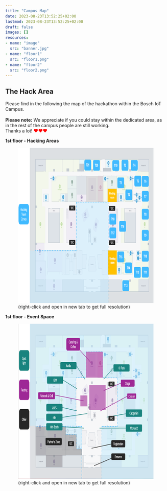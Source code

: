```yaml
---
title: "Campus Map"
date: 2023-08-23T13:52:25+02:00
lastmod: 2023-08-23T13:52:25+02:00
draft: false
images: []
resources:
- name: "image"
  src: "banner.jpg"
- name: "floor1"
  src: "floor1.png"
- name: "floor2"
  src: "floor2.png"
---
```


## The Hack Area
Please find in the following the map of the hackathon within the Bosch IoT Campus.
<br><br>
**Please note:** We appreciate if you could stay within the dedicated area, as in the rest of the campus people are still working.<br>Thanks a lot! <span style="color:red;">&#x2665;</span><span style="color:red;">&#x2665;</span><span style="color:red;">&#x2665;</span>

**1st floor - Hacking Areas**
<figure>
  <img src="./floor1.png" alt="Floor 1" width="864" height="486">
  <figcaption>(right-click and open in new tab to get full resolution)</figcaption>
</figure  >

**1st floor - Event Space**
<figure>
<img src="./floor2.png" alt="Floor 2" width="864" height="486">
<figcaption>(right-click and open in new tab to get full resolution)</figcaption>
</figure  >
